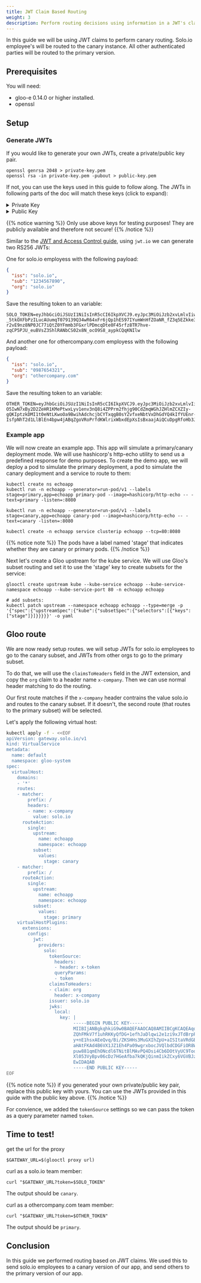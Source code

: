 ```yaml
---
title: JWT Claim Based Routing
weight: 3
description: Perform routing decisions using information in a JWT's claims
---
```


In this guide we will be using JWT claims to perform canary routing. Solo.io employee's will be routed to the canary instance. All other authenticated parties will be routed to the
primary version.

## Prerequisites
You will need:

- gloo-e 0.14.0 or higher installed.
- openssl

## Setup

### Generate JWTs
If you would like to generate your own JWTs, create a private/public key pair.
```shell
openssl genrsa 2048 > private-key.pem
openssl rsa -in private-key.pem -pubout > public-key.pem
```
If not, you can use the keys used in this guide to follow along.
The JWTs in following parts of the doc will match these keys (click to expand):
<details><summary>Private Key</summary>
```text
-----BEGIN RSA PRIVATE KEY-----
MIIEogIBAAKCAQEAqqFBFrh4Sc0aMBrywjoaZQhFMkV7f1uhRKKyQfDG+1efhJaD
lqwi2e1zi9xJTdBrpPtcbuIg4+cAF2aF3kHsy+nE1hsxAEeQvq/Bi/ZKSHHs3MuG
XIhZpU+aISItaVRdGBNFu/mjoyvZiFMIDnUoaHAtFKAd4B6VX1JZ1Eh4Pa09wgrx
bocJVQlbdCDGFiOR8WcfPyJ6IiL2M4uxQlRNpuw881qmEhONcdl6TNitBlMAvPQ4
Dsi4Cb6DOtVyUC9ToqL3Wi86DpCnHKNb5RbPXl053VyBpv06cDz7HGeAfba7kQKj
QinmIikZCxy6VGVBJzQUNRKwljFp8Uf8Bk8eEwIDAQABAoIBAEGkH2IaPUxG9xgi
hdlqeNT9RYF9cXEhUv0QifsMIcB3iQp8zMqeFho4WwcnC5w/3eluObT+kSCbsVFP
Q5ipS+t2Vx72/vbYkTqKaq7pZNJR4YlfUqUuXy5VXTn55/ZpWhb08xLJisYvDFSB
fMvzDkR/Qxh4MIYTvesZxyz/ZCJ1biuA5GpvuTYWyv0t4ql25Ok7wSBPViJmuyFM
y8pEk1m0UlvNVsh+KFSbuFSwHdXfOR+QPjq2UCW+8cYi8xsoPhIiGagBl6BPMyc5
xJkfnrSs3kB0S5VdHO4shZXmOuSENtv2OvONjvwoNCzh0sxOtABUMqeFvNEMhopm
5gs1H4ECgYEA2TnYxNZ98BXEUoc/xyXwHCeTNbZHNdDII6jyDOPMOlWbjGyX1OPo
3WGU5Nehvn5JUC3QDivm8oMXklVBMD76Jllx/4C6X72u8yorp4Q/Hj0qDAKWP8Pp
jn2cJX4SYXjXYvBJN+LuUIdkbVnEE3qZi85qRqJTPh5mcYjsOZeQXxECgYEAyRYy
lMeYUA9NeNJOszzJRFE7vgjfQ1NLqEKhTq4NmmHEkK661IhnrxnvFBfVtor99kSO
o7P3JZ8xcevoZqP1W3t4vO96TIxa0vPrn43C25xPYJHswrPqQteF3j65rWOto5o2
+SSUJCXYH0YPbNSAHqHajAXEZheuyYxUSB4hsuMCgYBST3IM+/2SeJ0AbJFFI+H8
uR41zxDimm8L3BuDuNmNDR04s3lAyO9W23/wyqhWJ0IeaI2aoRYMtJG8+CMQZfyh
hWkF2MBGQPjG2SbbfefwzFpfXKeUF+cq//un1UKfvotWyRflXk7RIsxyBv6eJumB
qUBp7V4/foNw5+Ii3IRvEQKBgETyln9K/J+ez5p4ycFNO1lwXQKouhy0h8F2ryZy
KXngwew17RuIdbylMMN79Kw1diSllx7sSvacYfDEyZe/6hXm/RwTJKTwjwe72POJ
QOHZ86GSB1MvK0il62GrsjCQd+4bp3O/pgfK7hKzDADtz8wxBOVz6MZ0olq7Af8E
TduvAoGALciccA3OE4gsUc5clZDaT8iZUx12J0MNV87IhK5mLnF9mdT5GVohPvrA
lLwvQs17ZdSgwMmnDZV4CHCnEog0R9jBAWRpdmSF7nXRYiUavmaqwINjUIWWZmvg
xTS0qnY2ReWxStgeIgcFRovI3BJJWAolcX+qIESOSBbFr++SdfI=
-----END RSA PRIVATE KEY-----
```
</details>
<details><summary>Public Key</summary>
```text
-----BEGIN PUBLIC KEY-----
MIIBIjANBgkqhkiG9w0BAQEFAAOCAQ8AMIIBCgKCAQEAqqFBFrh4Sc0aMBrywjoa
ZQhFMkV7f1uhRKKyQfDG+1efhJaDlqwi2e1zi9xJTdBrpPtcbuIg4+cAF2aF3kHs
y+nE1hsxAEeQvq/Bi/ZKSHHs3MuGXIhZpU+aISItaVRdGBNFu/mjoyvZiFMIDnUo
aHAtFKAd4B6VX1JZ1Eh4Pa09wgrxbocJVQlbdCDGFiOR8WcfPyJ6IiL2M4uxQlRN
puw881qmEhONcdl6TNitBlMAvPQ4Dsi4Cb6DOtVyUC9ToqL3Wi86DpCnHKNb5RbP
Xl053VyBpv06cDz7HGeAfba7kQKjQinmIikZCxy6VGVBJzQUNRKwljFp8Uf8Bk8e
EwIDAQAB
-----END PUBLIC KEY-----
```
</details>

{{% notice warning %}}
Only use above keys for testing purposes! They are publicly available and therefore not secure!
{{% /notice %}}


Similar to the [JWT and Access Control guide](../access_control/#create-the-json-web-token-jwt), using `jwt.io` we can generate two RS256 JWTs:

One for solo.io employess with the following payload:
```json
{
  "iss": "solo.io",
  "sub": "1234567890",
  "org": "solo.io"
}
```

Save the resulting token to an variable:
```shell
SOLO_TOKEN=eyJhbGciOiJSUzI1NiIsInR5cCI6IkpXVCJ9.eyJpc3MiOiJzb2xvLmlvIiwic3ViIjoiMTIzNDU2Nzg5MCIsIm9yZyI6InNvbG8uaW8ifQ.WeYtM17EBdQc5Ka9PHPseKhX96krnQSARN8dLA806FyKY2MKWzdlAQL0UYfFi1c2C8_4pW0taK2vwhmKU2zgCvLb-_5tkOXFbPzILucAUumqT079139Q34wR64xFr6jQp1hES97IYumWnHfZOaNR_fZ3q5EZkke3YrdGhHHfo1ze41w77QCV234eDi72RmSawEaKyEGevZev16iw3M7Gfk_cet05DHfn9CPFlbuc9DkU8-r2vE9nz8NP0JC77iQtZ0YFmmb3FGxrlPDmcqDte0F45rfz8TR7hve-zqCP5PJU_euBVsZ3ShlRANbCS02x8N_ocO9S8_aypkCQqKNIlw
```

And another one for othercompany.com employess with the following payload:

```json
{
  "iss": "solo.io",
  "sub": "0987654321",
  "org": "othercompany.com"
}
```

Save the resulting token to an variable:
```shell
OTHER_TOKEN=eyJhbGciOiJSUzI1NiIsInR5cCI6IkpXVCJ9.eyJpc3MiOiJzb2xvLmlvIiwic3ViIjoiMDk4NzY1NDMyMSIsIm9yZyI6Im90aGVyY29tcGFueS5jb20ifQ.ULWH8i4LINvrHull2LKSiBhlGOJmNf9OkXdjPCyHmiZGC9GEWuLzBBiBkXUalNgJ_fLpHtwml9eN3ALoU8Ni9aAq_IRW9GE_fbqpdIztgd4IYxwbMBH-O5IwN7xBy2D2ZeHR1KMePtwxLyv1env3nQ8i4ZPPrm2fhjg90CdZmqWGhJZHlmZCXZIy-gQKIptzkDMI1t0eNtLKwoOa9BwihAdchcjbCYTxqgB0sYZvfxeNbtVxDhGdYQ4kIfYUEnr-IsfpNhT2d1LlBlEn4bpw4jABqZgoVRoPrfdKWlrixWbxdEpXsIsBxaajAiQCuDpgRfoHb3JNJNgYaa_jKuT0GA
```

### Example app
We will now create an example app. This app will simulate a primary/canary deployment mode. 
We will use hashicorp's http-echo utility to send us a predefined response for demo purposes.
To create the demo app, we will deploy a pod to simulate the primary deployment, a pod to simulate the canary deployment and a service to route to them:
```
kubectl create ns echoapp
kubectl run -n echoapp --generator=run-pod/v1 --labels stage=primary,app=echoapp primary-pod --image=hashicorp/http-echo -- -text=primary -listen=:8080

kubectl run -n echoapp --generator=run-pod/v1 --labels stage=canary,app=echoapp canary-pod --image=hashicorp/http-echo -- -text=canary -listen=:8080

kubectl create -n echoapp service clusterip echoapp --tcp=80:8080
```

{{% notice note %}}
The pods have a label named 'stage' that indicates whether they are canary or primary pods.
{{% /notice %}}

Next let's create a Gloo upstream for the kube service. We will use Gloo's subset routing and set it to use the 'stage' key to create subsets for the service:
```shell
glooctl create upstream kube --kube-service echoapp --kube-service-namespace echoapp --kube-service-port 80 -n echoapp echoapp

# add subsets:
kubectl patch upstream --namespace echoapp echoapp --type=merge -p '{"spec":{"upstreamSpec":{"kube":{"subsetSpec":{"selectors":[{"keys":["stage"]}]}}}}}' -o yaml
```

## Gloo route

We are now ready setup routes. we will setup JWTs for solo.io employees to go to the canary subset,
and JWTs from other orgs to go to the primary subset.

To do that, we will use the `claimsToHeaders` field in the JWT extension, and copy the `org` claim
to a header name `x-company`. Then we can use normal header matching to do the routing. 

Our first route matches if the `x-company` header contrains the value solo.io and routes to the canary subset. If it doesn't, the second route (that routes to the primary subset) will be selected.

Let's apply the following virtual host:

```bash
kubectl apply -f - <<EOF
apiVersion: gateway.solo.io/v1
kind: VirtualService
metadata:
  name: default
  namespace: gloo-system
spec:
  virtualHost:
    domains:
    - '*'
    routes:
    - matcher:
        prefix: /
        headers:
        - name: x-company
          value: solo.io
      routeAction:
        single:
          upstream:
            name: echoapp
            namespace: echoapp
          subset:
            values:
              stage: canary
    - matcher:
        prefix: /
      routeAction:
        single:
          upstream:
            name: echoapp
            namespace: echoapp
          subset:
            values:
              stage: primary
    virtualHostPlugins:
      extensions:
        configs:
          jwt:
            providers:
              solo:
                tokenSource:
                  headers:
                  - header: x-token
                  queryParams:
                  - token
                claimsToHeaders:
                - claim: org
                  header: x-company
                issuer: solo.io
                jwks:
                  local:
                    key: |
                         -----BEGIN PUBLIC KEY-----
                         MIIBIjANBgkqhkiG9w0BAQEFAAOCAQ8AMIIBCgKCAQEAqqFBFrh4Sc0aMBrywjoa
                         ZQhFMkV7f1uhRKKyQfDG+1efhJaDlqwi2e1zi9xJTdBrpPtcbuIg4+cAF2aF3kHs
                         y+nE1hsxAEeQvq/Bi/ZKSHHs3MuGXIhZpU+aISItaVRdGBNFu/mjoyvZiFMIDnUo
                         aHAtFKAd4B6VX1JZ1Eh4Pa09wgrxbocJVQlbdCDGFiOR8WcfPyJ6IiL2M4uxQlRN
                         puw881qmEhONcdl6TNitBlMAvPQ4Dsi4Cb6DOtVyUC9ToqL3Wi86DpCnHKNb5RbP
                         Xl053VyBpv06cDz7HGeAfba7kQKjQinmIikZCxy6VGVBJzQUNRKwljFp8Uf8Bk8e
                         EwIDAQAB
                         -----END PUBLIC KEY-----
EOF
```

{{% notice note %}}
if you generated your own private/public key pair, replace this public key with yours.
You can use the JWTs provided in this guide with the public key above.
{{% /notice %}}

For convience, we added the `tokenSource` settings so we can pass the token as a query parameter named `token`.

## Time to test!

get the url for the proxy
```
$GATEWAY_URL=$(glooctl proxy url)
```
curl as a solo.io team member:
```
curl "$GATEWAY_URL?token=$SOLO_TOKEN"
```
The output should be `canary`.

curl as a othercompany.com team member:
```
curl "$GATEWAY_URL?token=$OTHER_TOKEN"
```
The output should be `primary`.

## Conclusion

In this guide we performed routing based on JWT claims. We used this to send solo.io employees to a canary version of our app, and send others to the primary version of our app.
